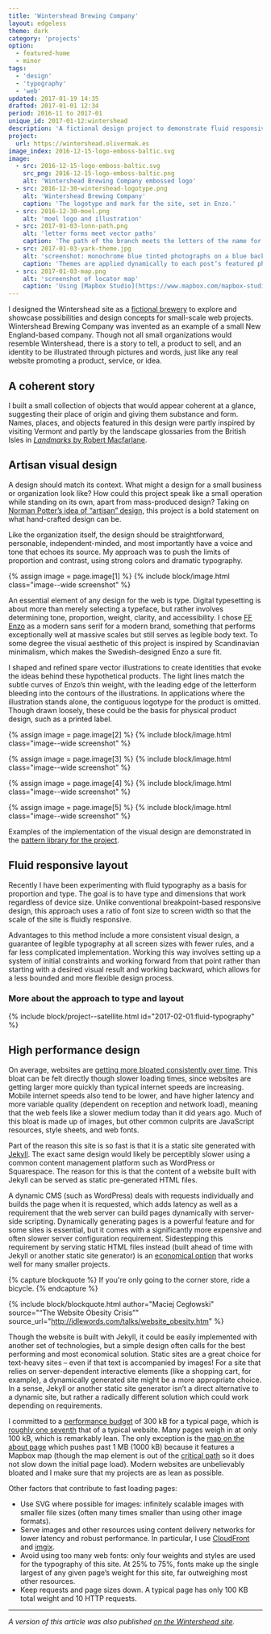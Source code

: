```yaml
---
title: 'Wintershead Brewing Company'
layout: edgeless
theme: dark
category: 'projects'
option:
  - featured-home
  - minor
tags:
  - 'design'
  - 'typography'
  - 'web'
updated: 2017-01-19 14:35
drafted: 2017-01-01 12:34
period: 2016-11 to 2017-01
unique_id: 2017-01-12:wintershead
description: 'A fictional design project to demonstrate fluid responsive typography.'
project:
  url: https://wintershead.olivermak.es
image_index: 2016-12-15-logo-emboss-baltic.svg
image:
  - src: 2016-12-15-logo-emboss-baltic.svg
    src_png: 2016-12-15-logo-emboss-baltic.png
    alt: 'Wintershead Brewing Company embossed logo'
  - src: 2016-12-30-wintershead-logotype.png
    alt: 'Wintershead Brewing Company'
    caption: 'The logotype and mark for the site, set in Enzo.'
  - src: 2016-12-30-moel.png
    alt: 'moel logo and illustration'
  - src: 2017-01-03-lonn-path.png
    alt: 'letter forms meet vector paths'
    caption: 'The path of the branch meets the letters of the name for [the beer “lönn”](https://wintershead.olivermak.es/products/lonn/).'
  - src: 2017-01-03-yark-theme.jpg
    alt: 'screenshot: monochrome blue tinted photographs on a blue background'
    caption: 'Themes are applied dynamically to each post’s featured photos using [imgix](https://www.imgix.com) image processing. That is: the photo editing takes place automatically on a remote server using the imgix API – not done manually beforehand in a photo editor like Photoshop.'
  - src: 2017-01-03-map.png
    alt: 'screenshot of locator map'
    caption: 'Using [Mapbox Studio](https://www.mapbox.com/mapbox-studio/), I designed a custom map style to [simulate a product locator](https://wintershead.olivermak.es/about/#location).'
---
```


I designed the Wintershead site as a [fictional brewery](https://wintershead.olivermak.es/fiction/) to explore and showcase possibilities and design concepts for small-scale web projects. Wintershead Brewing Company was invented as an example of a small New England-based company. Though not all small organizations would resemble Wintershead, there is a story to tell, a product to sell, and an identity to be illustrated through pictures and words, just like any real website promoting a product, service, or idea.

## A coherent story

I built a small collection of objects that would appear coherent at a glance, suggesting their place of origin and giving them substance and form. Names, places, and objects featured in this design were partly inspired by visiting Vermont and partly by the landscape glossaries from the British Isles in <a href="http://www.penguinrandomhouse.com/books/536563/landmarks-by-robert-macfarlane/9780241967874/"><i>Landmarks</i> by Robert Macfarlane</a>.

## Artisan visual design

A design should match its context. What might a design for a small business or organization look like? How could this project speak like a small operation while standing on its own, apart from mass-produced design? Taking on [Norman Potter’s idea of “artisan” design](https://hyphenpress.co.uk/products/books/978-0-907259-16-9), this project is a bold statement on what hand-crafted design can be.

Like the organization itself, the design should be straightforward, personable, independent-minded, and most importantly have a voice and tone that echoes its source. My approach was to push the limits of proportion and contrast, using strong colors and dramatic typography.

{% assign image = page.image[1] %}
{% include block/image.html class="image--wide screenshot" %}

An essential element of any design for the web is type. Digital typesetting is about more than merely selecting a typeface, but rather involves determining tone, proportion, weight, clarity, and accessibility. I chose [FF Enzo](https://www.fontfont.com/fonts/enzo) as a modern sans serif for a modern brand, something that performs exceptionally well at massive scales but still serves as legible body text. To some degree the visual aesthetic of this project is inspired by Scandinavian minimalism, which makes the Swedish-designed Enzo a sure fit.

I shaped and refined spare vector illustrations to create identities that evoke the ideas behind these hypothetical products. The light lines match the subtle curves of Enzo’s thin weight, with the leading edge of the letterform bleeding into the contours of the illustrations. In applications where the illustration stands alone, the contiguous logotype for the product is omitted. Though drawn loosely, these could be the basis for physical product design, such as a printed label.

{% assign image = page.image[2] %}
{% include block/image.html class="image--wide screenshot" %}

{% assign image = page.image[3] %}
{% include block/image.html class="image--wide screenshot" %}

{% assign image = page.image[4] %}
{% include block/image.html class="image--wide screenshot" %}

{% assign image = page.image[5] %}
{% include block/image.html class="image--wide screenshot" %}

Examples of the implementation of the visual design are demonstrated in the [pattern library for the project](https://wintershead.olivermak.es/patterns/).

## Fluid responsive layout

Recently I have been experimenting with fluid typography as a basis for proportion and type. The goal is to have type and dimensions that work regardless of device size. Unlike conventional breakpoint-based responsive design, this approach uses a ratio of font size to screen width so that the scale of the site is fluidly responsive.

Advantages to this method include a more consistent visual design, a guarantee of legible typography at all screen sizes with fewer rules, and a far less complicated implementation. Working this way involves setting up a system of initial constraints and working forward from that point rather than starting with a desired visual result and working backward, which allows for a less bounded and more flexible design process.

### More about the approach to type and layout

{% include block/project--satellite.html id="2017-02-01:fluid-typography" %}

## High performance design

On average, websites are [getting more bloated consistently over time](http://idlewords.com/talks/website_obesity.htm). This bloat can be felt directly though slower loading times, since websites are getting larger more quickly than typical internet speeds are increasing. Mobile internet speeds also tend to be lower, and have higher latency and more variable quality (dependent on reception and network load), meaning that the web feels like a slower medium today than it did years ago. Much of this bloat is made up of images, but other common culprits are JavaScript resources, style sheets, and web fonts.

Part of the reason this site is so fast is that it is a static site generated with [Jekyll](https://olivermak.es/2016/03/consider-jekyll/). The exact same design would likely be perceptibly slower using a common content management platform such as WordPress or Squarespace. The reason for this is that the content of a website built with Jekyll can be served as static pre-generated HTML files.

A dynamic CMS (such as WordPress) deals with requests individually and builds the page when it is requested, which adds latency as well as a requirement that the web server can build pages dynamically with server-side scripting. Dynamically generating pages is a powerful feature and for some sites is essential, but it comes with a significantly more expensive and often slower server configuration requirement. Sidestepping this requirement by serving static HTML files instead (built ahead of time with Jekyll or another static site generator) is an [economical option](https://olivermak.es/2016/03/jekyll-cost/) that works well for many smaller projects.

{% capture blockquote %}
If you're only going to the corner store, ride a bicycle.
{% endcapture %}

{% include block/blockquote.html author="Maciej Cegłowski" source="“The Website Obesity Crisis”" source_url="http://idlewords.com/talks/website_obesity.htm" %}

Though the website is built with Jekyll, it could be easily implemented with another set of technologies, but a simple design often calls for the best performing and most economical solution. Static sites are a great choice for text-heavy sites – even if that text is accompanied by images! For a site that relies on server-dependent interactive elements (like a shopping cart, for example), a dynamically generated site might be a more appropriate choice. In a sense, Jekyll or another static site generator isn’t a direct alternative to a dynamic site, but rather a radically different solution which could work depending on requirements.

I committed to a [performance budget](https://timkadlec.com/2013/01/setting-a-performance-budget/) of 300 kB for a typical page, which is [roughly one seventh](http://httparchive.org/trends.php) that of a typical website. Many pages weigh in at only 100 kB, which is remarkably lean. The only exception is the [map on the about page](https://winterhead.olivermak.es/about/#location) which pushes past 1 MB (1000 kB) because it features a Mapbox map (though the map element is out of the [critical path](https://developers.google.com/web/fundamentals/performance/critical-rendering-path/) so it does not slow down the initial page load). Modern websites are unbelievably bloated and I make sure that my projects are as lean as possible.

Other factors that contribute to fast loading pages:

- Use SVG where possible for images: infinitely scalable images with smaller file sizes (often many times smaller than using other image formats).
- Serve images and other resources using content delivery networks for lower latency and robust performance. In particular, I use [CloudFront](https://aws.amazon.com/cloudfront/) and [imgix](https://www.imgix.com).
- Avoid using too many web fonts: only four weights and styles are used for the typography of this site. At 25% to 75%, fonts make up the single largest of any given page’s weight for this site, far outweighing most other resources.
- Keep requests and page sizes down. A typical page has only 100 KB total weight and 10 HTTP requests.

---

*A version of this article was also published [on the Wintershead site](https://wintershead.olivermak.es/news/2016-10-25-about-this-site/).*
